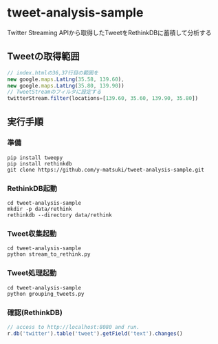 # tweet-analysis-sample

Twitter Streaming APIから取得したTweetをRethinkDBに蓄積して分析する

## Tweetの取得範囲

```javascript
// index.htmlの36,37行目の範囲を
new google.maps.LatLng(35.58, 139.60),
new google.maps.LatLng(35.80, 139.90))
// TweetStreamのフィルタに設定する
twitterStream.filter(locations=[139.60, 35.60, 139.90, 35.80])
```

## 実行手順

### 準備

```shell
pip install tweepy
pip install rethinkdb
git clone https://github.com/y-matsuki/tweet-analysis-sample.git
```

### RethinkDB起動

```shell
cd tweet-analysis-sample
mkdir -p data/rethink
rethinkdb --directory data/rethink
```

### Tweet収集起動

```shell
cd tweet-analysis-sample
python stream_to_rethink.py
```

### Tweet処理起動

```shell
cd tweet-analysis-sample
python grouping_tweets.py
```

### 確認(RethinkDB)

```javascript
// access to http://localhost:8080 and run.
r.db('twitter').table('tweet').getField('text').changes()
```
